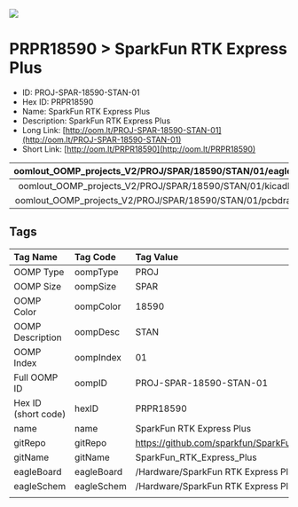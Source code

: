 


  
![][im]
# PRPR18590 > SparkFun RTK Express Plus

- ID: PROJ-SPAR-18590-STAN-01
- Hex ID: PRPR18590
- Name: SparkFun RTK Express Plus
- Description: SparkFun RTK Express Plus
- Long Link: [http://oom.lt/PROJ-SPAR-18590-STAN-01](http://oom.lt/PROJ-SPAR-18590-STAN-01)
- Short Link: [http://oom.lt/PRPR18590](http://oom.lt/PRPR18590)
  

|oomlout_OOMP_projects_V2/PROJ/SPAR/18590/STAN/01/eagleImage.png|oomlout_OOMP_projects_V2/PROJ/SPAR/18590/STAN/01/eagleSchemImage.png|oomlout_OOMP_projects_V2/PROJ/SPAR/18590/STAN/01/kicadPcb3dFront.png|oomlout_OOMP_projects_V2/PROJ/SPAR/18590/STAN/01/kicadPcb3dBack.png|
| :---: | :---: | :---: | :---: |
|oomlout_OOMP_projects_V2/PROJ/SPAR/18590/STAN/01/kicadPcb3d.png|oomlout_OOMP_projects_V2/PROJ/SPAR/18590/STAN/01/bomBack.png|oomlout_OOMP_projects_V2/PROJ/SPAR/18590/STAN/01/bomFront.png|oomlout_OOMP_projects_V2/PROJ/SPAR/18590/STAN/01/pcbdraw.svg|
|oomlout_OOMP_projects_V2/PROJ/SPAR/18590/STAN/01/pcbdrawBack.svg||||

## Tags
  

|Tag Name|Tag Code|Tag Value|
| :--- | :--- | :--- |
|OOMP Type|oompType|PROJ|
|OOMP Size|oompSize|SPAR|
|OOMP Color|oompColor|18590|
|OOMP Description|oompDesc|STAN|
|OOMP Index|oompIndex|01|
|Full OOMP ID|oompID|PROJ-SPAR-18590-STAN-01|
|Hex ID (short code)|hexID|PRPR18590|
|name|name|SparkFun RTK Express Plus|
|gitRepo|gitRepo|https://github.com/sparkfun/SparkFun_RTK_Express_Plus|
|gitName|gitName|SparkFun_RTK_Express_Plus|
|eagleBoard|eagleBoard|/Hardware/SparkFun RTK Express Plus.brd|
|eagleSchem|eagleSchem|/Hardware/SparkFun RTK Express Plus.sch|
||||



[im]: PROJ/SPAR/18590/STAN/01/kicadPcb3d_450.png
